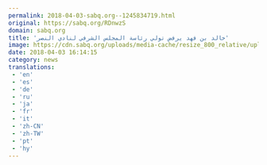 ```yaml
---
permalink: 2018-04-03-sabq.org--1245834719.html
original: https://sabq.org/RDnwzS
domain: sabq.org
title: 'خالد بن فهد يرفض تولي رئاسة المجلس الشرفي لنادي النصر'
image: https://cdn.sabq.org/uploads/media-cache/resize_800_relative/uploads/material-file/5ac3a227a2e8405171ea753d/5ac3a21a6e86d.jpg
date: 2018-04-03 16:14:15
category: news
translations: 
 - 'en'
 - 'es'
 - 'de'
 - 'ru'
 - 'ja'
 - 'fr'
 - 'it'
 - 'zh-CN'
 - 'zh-TW'
 - 'pt'
 - 'hy'
---
```



